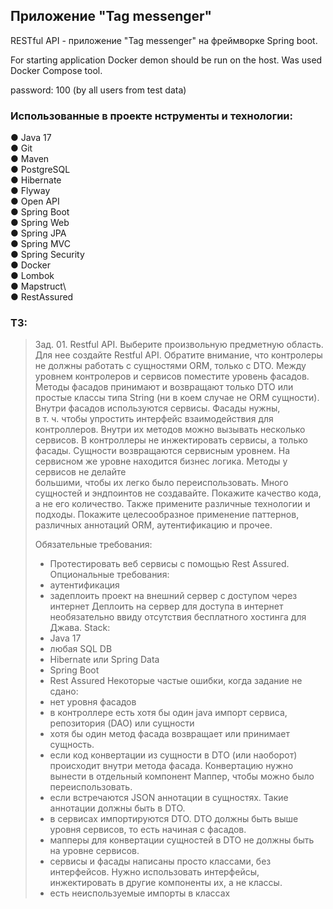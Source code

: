 ## Приложение "Tag messenger"

RESTful API - приложение "Tag messenger" на фреймворке Spring boot.    


For starting application Docker demon should be run on the host. Was used Docker Compose tool.    

password: 100  (by all users from test data)

### Использованные в проекте нструменты и технологии:

● Java 17\
● Git\
● Maven\
● PostgreSQL\
● Hibernate\
● Flyway\
● Open API\
● Spring Boot\
● Spring Web\
● Spring JPA\
● Spring MVC\
● Spring Security\
● Docker\
● Lombok\
● Mapstruct\  
● RestAssured

### ТЗ:

> Зад. 01. Restful API.
>Выберите произвольную предметную область. Для нее создайте Restful API.
>Обратите внимание, что контролеры не должны работать с сущностями ORM, только с  DTO.
>Между уровнем контролеров и сервисов поместите уровень фасадов. Методы фасадов принимают и возвращают только DTO или  
> простые классы типа String (ни в коем случае не ORM сущности). Внутри фасадов используются сервисы. Фасады нужны,   
> в т. ч. чтобы упростить интерфейс взаимодействия для контроллеров. Внутри их методов можно вызывать несколько сервисов.
>В контроллеры не инжектировать сервисы, а только фасады.
>Сущности возвращаются сервисным уровнем. На сервисном же уровне находится бизнес логика. Методы у сервисов не делайте  
>большими, чтобы их легко было переиспользовать.
>Много сущностей и эндпоинтов не создавайте. Покажите качество кода, а не его количество. Также примените различные 
>технологии и подходы. Покажите целесообразное применение паттернов, различных аннотаций ORM, аутентификацию и прочее.
>
>Обязательные требования:
>- Протестировать веб сервисы с помощью Rest Assured.
>Опциональные требования:
>- аутентификация
>- задеплоить проект на внешний сервер с доступом через интернет
>Деплоить на сервер для доступа в интернет необязательно ввиду отсутствия бесплатного хостинга для Джава.
>Stack:
>- Java 17
>- любая SQL DB
>- Hibernate или Spring Data
>- Spring Boot
>- Rest Assured
>Некоторые частые ошибки, когда задание не сдано:
>- нет уровня фасадов
>- в контроллере есть хотя бы один java импорт сервиса, репозитория (DAO) или сущности
>- хотя бы один метод фасада возвращает или принимает сущность.
>- если код конвертации из сущности в DTO (или наоборот) происходит внутри метода фасада. Конвертацию нужно вынести в отдельный компонент Маппер, чтобы можно было переиспользовать.
>- если встречаются JSON аннотации в сущностях. Такие аннотации должны быть в DTO.
>- в сервисах импортируются DTO. DTO должны быть выше уровня сервисов, то есть начиная с фасадов.
>- мапперы для конвертации сущностей в DTO не должны быть на уровне сервисов.
>- сервисы и фасады написаны просто классами, без интерфейсов. Нужно использовать интерфейсы, инжектировать в другие компоненты их, а не классы.
>- есть неиспользуемые импорты в классах